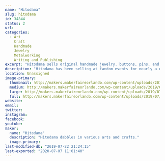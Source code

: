 ```yaml
---
name: "Hitodama"
slug: hitodama
id: 34844
status: 2
url: 
categories:
  - Art
    Craft
    Handmade
    Jewelry
    Metalworking
    Writing and Publishing
excerpt: "Hitodama sells original handmade jewelry, buttons, pins, and art."
description: "Hitodama has been selling at fandom events for nearly a decade. Their pins and accessories are original designs, including a line of enamel pins. Their art includes original works in several media, prints, and fanart. They will have a short story or two. They will hopefully be carrying a line of metal wands. The enclosed photo is from Lumi-con 2018."
location: Unassigned
image-primary:
  thumbnail: http://makers.makerfaireorlando.com/wp-content/uploads/2019/07/makerfaireexample-150x150.jpg
  medium: http://makers.makerfaireorlando.com/wp-content/uploads/2019/07/makerfaireexample-300x225.jpg
  large: http://makers.makerfaireorlando.com/wp-content/uploads/2019/07/makerfaireexample-1024x768.jpg
  full: http://makers.makerfaireorlando.com/wp-content/uploads/2019/07/makerfaireexample.jpg
website: 
email: 
twitter: 
instagram: 
facebook: 
youtube: 
maker:
  name: "Hitodama"
  description: "Hitodama dabbles in various arts and crafts."
  image-primary: 
last-modified-db: "2019-07-22 21:24:15"
last-exported: "2020-07-07 11:01:40"
---
```

